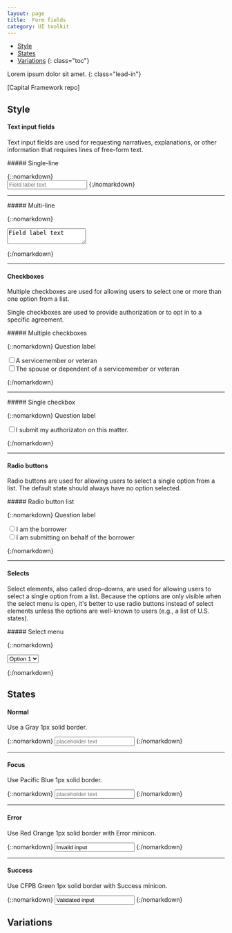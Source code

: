 ```yaml
---
layout: page
title:  Form fields
category: UI toolkit
---
```


- [Style](#style)
- [States](#states)
- [Variations](#variations)
{: class="toc"}

<div class="content-67 content-first">

Lorem ipsum dolor sit amet. 
{: class="lead-in"}

</div>

<div class="content-33 content-last">

[Capital Framework repo]

</div>    

## Style

<div class="content-33 content-first">

#### Text input fields

Text input fields are used for requesting narratives, explanations, or other information that requires lines of free-form text.

</div>

<div class="content-67 content-last">

<div class="content-33 content-first">
##### Single-line
</div>

<div class="content-67 content-last">

{::nomarkdown}  
<input placeholder="Field label text" type="text">
{:/nomarkdown}

</div> 

---

<div class="content-33 content-first">
##### Multi-line
</div>

<div class="content-67 content-last">

{::nomarkdown}  
<textarea>Field label text</textarea>
{:/nomarkdown}

</div> 

</div> 

---

<div class="content-33 content-first">

#### Checkboxes

Multiple checkboxes are used for allowing users to select one or more than one option from a list.

Single checkboxes are used to provide authorization or to opt in to a specific agreement.

</div>

<div class="content-67 content-last">

<div class="content-33 content-first">
##### Multiple checkboxes
</div>

<div class="content-67 content-last">

{::nomarkdown} 
<label>Question label</label> 
<form>
<input type="checkbox">A servicemember or veteran<br>
<input type="checkbox">The spouse or dependent of a servicemember or veteran
</form>
{:/nomarkdown}

</div> 

---

<div class="content-33 content-first">
##### Single checkbox
</div>

<div class="content-67 content-last">

{::nomarkdown} 
<label>Question label</label> 
<form>
<input type="checkbox">I submit my authorizaton on this matter.
</form>
{:/nomarkdown}

</div> 

</div>

---

<div class="content-33 content-first">

#### Radio buttons

Radio buttons are used for allowing users to select a single option from a list. The default state should always have no option selected. 

</div>

<div class="content-67 content-last">

<div class="content-33 content-first">
##### Radio button list
</div>

<div class="content-67 content-last">

{::nomarkdown} 
<label>Question label</label> 
<form>
<input type="radio">I am the borrower<br>
<input type="radio">I am submitting on behalf of the borrower
</form>
{:/nomarkdown}

</div> 

</div> 

---

<div class="content-33 content-first">

#### Selects

Select elements, also called drop-downs, are used for allowing users to select a single option from a list. Because the options are only visible when the select menu is open, it's better to use radio buttons instead of select elements unless the options are well-known to users (e.g., a list of U.S. states).

</div>

<div class="content-67 content-last">

<div class="content-33 content-first">
##### Select menu
</div>

<div class="content-67 content-last">

{::nomarkdown} 
<form action="">
<select name="Options">
<option>Option 1</option>
<option>Option 2</option>
<option>Option 3</option>
<option>Option 4</option>
</select>
</form>
{:/nomarkdown}

</div> 

</div> 

## States

<div class="content-33 content-first">

#### Normal

Use a Gray 1px solid border.

</div>

<div class="content-67 content-last">

{::nomarkdown} 
<input placeholder="placeholder text" type="text">
{:/nomarkdown}

</div> 

---

<div class="content-33 content-first">

#### Focus

Use Pacific Blue 1px solid border.

</div>

<div class="content-67 content-last">

{::nomarkdown} 
<input class="focus" placeholder="placeholder text" type="text">
{:/nomarkdown}

</div> 

---

<div class="content-33 content-first">

#### Error

Use Red Orange 1px solid border with Error minicon.

</div>

<div class="content-67 content-last">

{::nomarkdown} 
<input class="error" type="text" value="Invalid input">
<i class="icon-remove-sign" role="alert"><span class="jekyll-bug"></span></i>
{:/nomarkdown}

</div> 

---

<div class="content-33 content-first">

#### Success

Use CFPB Green 1px solid border with Success minicon.

</div>

<div class="content-67 content-last">

{::nomarkdown} 
<input class="success" type="text" value="Validated input">
<i class="icon-ok-sign"><span class="jekyll-bug"></span></i>
{:/nomarkdown}

</div> 

## Variations